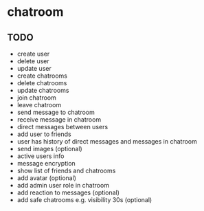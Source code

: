 # chatroom

## TODO
* create user
* delete user
* update user
* create chatrooms
* delete chatrooms
* update chatrooms
* join chatroom
* leave chatroom
* send message to chatroom
* receive message in chatroom
* direct messages between users
* add user to friends
* user has history of direct messages and messages in chatroom
* send images (optional)
* active users info
* message encryption
* show list of friends and chatrooms
* add avatar (optional)
* add admin user role in chatroom
* add reaction to messages (optional)
* add safe chatrooms e.g. visibility 30s (optional)